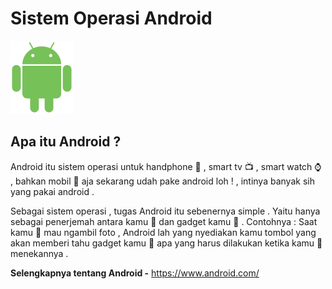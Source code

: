 #  Sistem Operasi Android
![gambar android](android.png)
## Apa itu Android ?
Android itu sistem operasi untuk handphone :iphone: , smart tv :tv: , smart watch :watch: , bahkan mobil :car: aja sekarang udah pake android loh ! , intinya banyak sih yang pakai android . 

Sebagai sistem operasi , tugas Android itu sebenernya simple . Yaitu hanya sebagai penerjemah antara kamu :boy: dan gadget kamu :iphone: . Contohnya : Saat kamu :boy: mau ngambil foto , Android lah yang nyediakan kamu tombol yang akan memberi tahu gadget kamu :iphone: apa yang harus dilakukan ketika kamu :boy: menekannya .


**Selengkapnya tentang Android -** https://www.android.com/